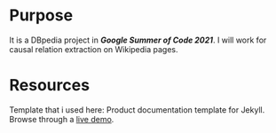 # Purpose
It is a DBpedia project in ***Google Summer of Code 2021***. I will work for causal relation extraction on Wikipedia pages.



# Resources
Template that i used here: Product documentation template for Jekyll. Browse through a [live demo](https://long-pig.cloudvent.net/).
